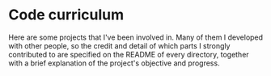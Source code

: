 # Code curriculum

Here are some projects that I've been involved in. Many of them I developed with other people, so the credit and detail of which parts I strongly contributed to are specified on the README of every directory, together with a brief explanation of the project's objective and progress.
